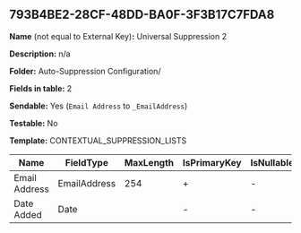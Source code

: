## 793B4BE2-28CF-48DD-BA0F-3F3B17C7FDA8

**Name** (not equal to External Key)**:** Universal Suppression 2

**Description:** n/a

**Folder:** Auto-Suppression Configuration/

**Fields in table:** 2

**Sendable:** Yes (`Email Address` to `_EmailAddress`)

**Testable:** No

**Template:** CONTEXTUAL_SUPPRESSION_LISTS

| Name | FieldType | MaxLength | IsPrimaryKey | IsNullable | DefaultValue |
| --- | --- | --- | --- | --- | --- |
| Email Address | EmailAddress | 254 | + | - |  |
| Date Added | Date |  | - | - | GETDATE() |

